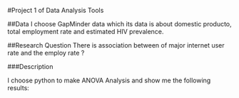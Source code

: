#Project 1 of Data Analysis Tools

##Data
I choose GapMinder data which its data is about domestic producto, total employment rate and estimated HIV prevalence.

##Research Question
There is association between of major internet user rate and the employ rate ? 

###Description

I choose python to make ANOVA Analysis and  show me the following results:


